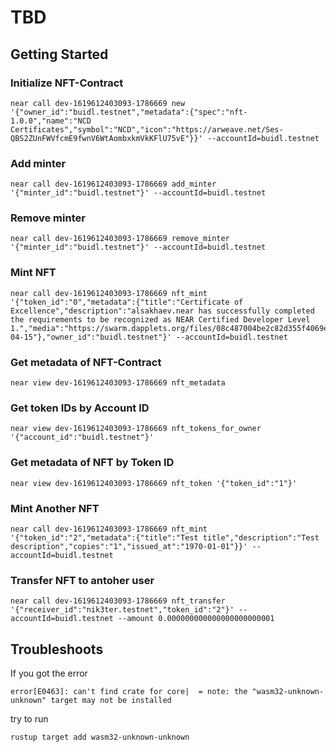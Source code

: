 # TBD

## Getting Started

### Initialize NFT-Contract

```
near call dev-1619612403093-1786669 new '{"owner_id":"buidl.testnet","metadata":{"spec":"nft-1.0.0","name":"NCD Certificates","symbol":"NCD","icon":"https://arweave.net/Ses-QBS2ZUnFWVfcmE9fwnV6WtAombxkmVkKFlU75vE"}}' --accountId=buidl.testnet
```

### Add minter
```
near call dev-1619612403093-1786669 add_minter '{"minter_id":"buidl.testnet"}' --accountId=buidl.testnet
```

### Remove minter
```
near call dev-1619612403093-1786669 remove_minter '{"minter_id":"buidl.testnet"}' --accountId=buidl.testnet
```

### Mint NFT

```
near call dev-1619612403093-1786669 nft_mint '{"token_id":"0","metadata":{"title":"Certificate of Excellence","description":"alsakhaev.near has successfully completed the requirements to be recognized as NEAR Certified Developer Level 1.","media":"https://swarm.dapplets.org/files/08c487004be2c82d355f4069efd7b907ab5f909987eb02567fc5ac586f4ed52e","media_hash":"PZXDIPCYku38KBqsKdVqoWrQO2y6/VpRDeUPxYtYIGQ=","copies":"1","issued_at":"2021-04-15"},"owner_id":"buidl.testnet"}' --accountId=buidl.testnet
```

### Get metadata of NFT-Contract

```
near view dev-1619612403093-1786669 nft_metadata
```

### Get token IDs by Account ID

```
near view dev-1619612403093-1786669 nft_tokens_for_owner '{"account_id":"buidl.testnet"}'
```

### Get metadata of NFT by Token ID

```
near view dev-1619612403093-1786669 nft_token '{"token_id":"1"}'
```

### Mint Another NFT

```
near call dev-1619612403093-1786669 nft_mint '{"token_id":"2","metadata":{"title":"Test title","description":"Test description","copies":"1","issued_at":"1970-01-01"}}' --accountId=buidl.testnet
```

### Transfer NFT to antoher user

```
near call dev-1619612403093-1786669 nft_transfer '{"receiver_id":"nik3ter.testnet","token_id":"2"}' --accountId=buidl.testnet --amount 0.000000000000000000000001
```

## Troubleshoots

If you got the error
```
error[E0463]: can't find crate for core|  = note: the "wasm32-unknown-unknown" target may not be installed
```
try to run
```
rustup target add wasm32-unknown-unknown
``` 